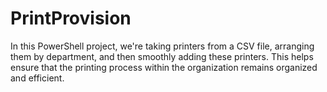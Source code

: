 # PrintProvision
In this PowerShell project, we're taking printers from a CSV file, arranging them by department, and then smoothly adding these printers. This helps ensure that the printing process within the organization remains organized and efficient.
